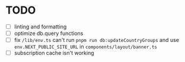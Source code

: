 # TODO

- [ ] linting and formatting
- [ ] optimize db.query functions
- [ ] fix `/lib/env.ts` can't run `pnpm run db:updateCountryGroups` and use `env.NEXT_PUBLIC_SITE_URL` in `components/layout/banner.ts`
- [ ] subscription cache isn't working
